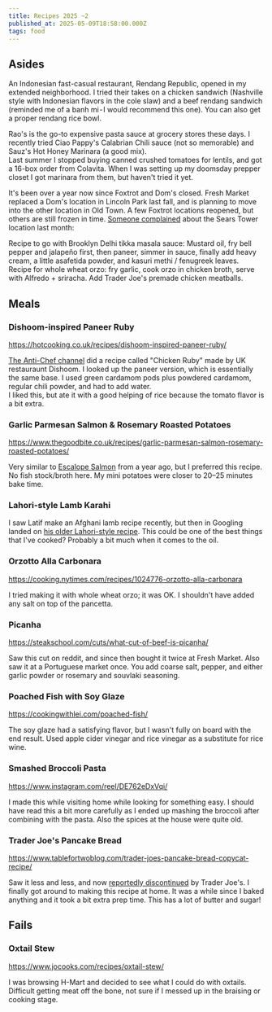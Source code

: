```yaml
---
title: Recipes 2025 ~2
published_at: 2025-05-09T18:58:00.000Z
tags: food
---
```


## Asides

An Indonesian fast-casual restaurant, Rendang Republic, opened in my extended neighborhood. I tried their takes on a chicken sandwich (Nashville style with Indonesian flavors in the cole slaw) and a beef rendang sandwich (reminded me of a banh mi - I would recommend this one). You can also get a proper rendang rice bowl.

Rao's is the go-to expensive pasta sauce at grocery stores these days. I recently tried Ciao Pappy's Calabrian Chili sauce (not so memorable) and Sauz's Hot Honey Marinara (a good mix).<br/>
Last summer I stopped buying canned crushed tomatoes for lentils, and got a 16-box order from Colavita. When I was setting up my doomsday prepper closet I got marinara from them, but haven't tried it yet.

It's been over a year now since Foxtrot and Dom's closed. Fresh Market replaced a Dom's location in Lincoln Park last fall, and is planning to move into the other location in Old Town. A few Foxtrot locations reopened, but others are still frozen in time. [Someone complained](https://www.reddit.com/r/chicago/comments/1jzx719/the_foxtrot_inside_sears_is_starting_to_smell/) about the Sears Tower location last month:

Recipe to go with Brooklyn Delhi tikka masala sauce: Mustard oil, fry bell pepper and jalapeño first, then paneer, simmer in sauce, finally add heavy cream, a little asafetida powder, and kasuri methi / fenugreek leaves.<br/>
Recipe for whole wheat orzo: fry garlic, cook orzo in chicken broth, serve with Alfredo + sriracha. Add Trader Joe's premade chicken meatballs.


## Meals

### Dishoom-inspired Paneer Ruby

https://hotcooking.co.uk/recipes/dishoom-inspired-paneer-ruby/

[The Anti-Chef channel](https://www.youtube.com/watch?v=rqNM-TiDZuM) did a recipe called "Chicken Ruby" made by UK restauraunt Dishoom. I looked up the paneer version, which is essentially the same base. I used green cardamom pods plus powdered cardamom, regular chili powder, and had to add water.<br/>
I liked this, but ate it with a good helping of rice because the tomato flavor is a bit extra.

### Garlic Parmesan Salmon & Rosemary Roasted Potatoes

https://www.thegoodbite.co.uk/recipes/garlic-parmesan-salmon-rosemary-roasted-potatoes/

Very similar to [Escalope Salmon](/recipe-6) from a year ago, but I preferred this recipe. No fish stock/broth here. My mini potatoes were closer to 20–25 minutes bake time.

### Lahori-style Lamb Karahi

I saw Latif make an Afghani lamb recipe recently, but then in Googling landed on [his older Lahori-style recipe](https://www.youtube.com/watch?v=ZnIWZkd5wkI). This could be one of the best things that I've cooked? Probably a bit much when it comes to the oil.

### Orzotto Alla Carbonara

https://cooking.nytimes.com/recipes/1024776-orzotto-alla-carbonara

I tried making it with whole wheat orzo; it was OK. I shouldn't have added any salt on top of the pancetta.

### Picanha

https://steakschool.com/cuts/what-cut-of-beef-is-picanha/

Saw this cut on reddit, and since then bought it twice at Fresh Market. Also saw it at a Portuguese market once. You add coarse salt, pepper, and either garlic powder or rosemary and souvlaki seasoning.

### Poached Fish with Soy Glaze

https://cookingwithlei.com/poached-fish/

The soy glaze had a satisfying flavor, but I wasn't fully on board with the end result. Used apple cider vinegar and rice vinegar as a substitute for rice wine.

### Smashed Broccoli Pasta

https://www.instagram.com/reel/DE762eDxVqi/

I made this while visiting home while looking for something easy. I should have read this a bit more carefully as I ended up mashing the broccoli after combining with the pasta. Also the spices at the house were quite old.

### Trader Joe's Pancake Bread

https://www.tablefortwoblog.com/trader-joes-pancake-bread-copycat-recipe/

Saw it less and less, and now [reportedly discontinued](https://www.instagram.com/trader_joes_treasure_hunt/p/DHrm0mvp3Me/) by Trader Joe's. I finally got around to making this recipe at home. It was a while since I baked anything and it took a bit extra prep time. This has a lot of butter and sugar!

## Fails

### Oxtail Stew

https://www.jocooks.com/recipes/oxtail-stew/

I was browsing H-Mart and decided to see what I could do with oxtails.
Difficult getting meat off the bone, not sure if I messed up in the braising or cooking stage.

<br/>
<br/>
<br/>
